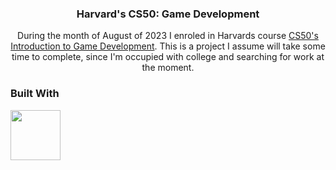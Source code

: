 <h3 align="center">Harvard's CS50: Game Development</h3>

  <p align="center">
    During the month of August of 2023 I enroled in Harvards course <a href='https://pll.harvard.edu/course/cs50s-introduction-game-development'>CS50's Introduction to Game Development</a>. This is a project I assume will take some time to complete, since I'm occupied with college and searching for work at the moment.
  </p>

### Built With

<img height='80px' src='https://upload.wikimedia.org/wikipedia/commons/thumb/c/cf/Lua-Logo.svg/1024px-Lua-Logo.svg.png'/></li>
